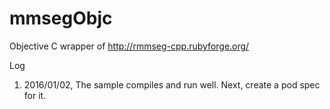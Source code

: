 # mmsegObjc
Objective C wrapper of http://rmmseg-cpp.rubyforge.org/

Log

1. 2016/01/02, The sample compiles and run well. Next, create a pod spec for it.
